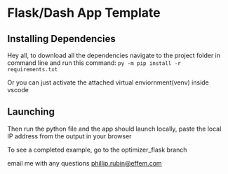 Flask/Dash App Template
=============================

## Installing Dependencies

Hey all, to download all the dependencies navigate to the project folder
in command line and run this command: 
```py -m pip install -r requirements.txt```


Or you can just activate the attached virtual enviornment(venv) inside vscode


## Launching

Then run the python file and the app should launch locally,
paste the local IP address from the output in your browser

To see a completed example, go to the optimizer_flask branch

email me with any questions
phillip.rubin@effem.com
